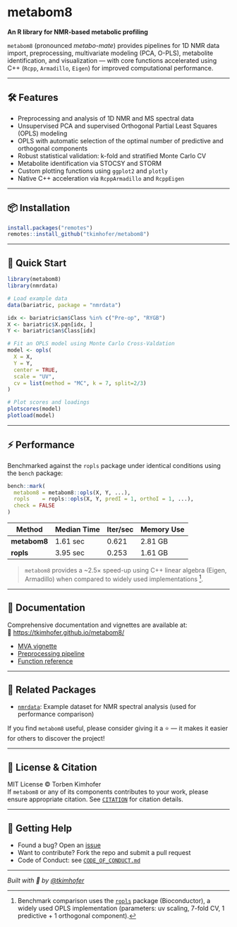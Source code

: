 
# metabom8 

**An R library for NMR-based metabolic profiling**  

`metabom8` (pronounced *metabo-mate*) provides pipelines for 1D NMR data import, preprocessing, multivariate modeling (PCA, O-PLS), metabolite identification, and visualization — with core functions accelerated using C++ (`Rcpp`, `Armadillo`, `Eigen`) for improved computational performance.

---

## 🛠️ Features

- Preprocessing and analysis of 1D NMR and MS spectral data
- Unsupervised PCA and supervised Orthogonal Partial Least Squares (OPLS) modeling
- OPLS with automatic selection of the optimal number of predictive and orthogonal components
- Robust statistical validation: k-fold and stratified Monte Carlo CV
- Metabolite identification via STOCSY and STORM
- Custom plotting functions using `ggplot2` and `plotly`
- Native C++ acceleration via `RcppArmadillo` and `RcppEigen`

---

## 📦 Installation

```r
install.packages("remotes")
remotes::install_github("tkimhofer/metabom8")
```

---

## 🚀 Quick Start

```r
library(metabom8)
library(nmrdata)

# Load example data
data(bariatric, package = "nmrdata")

idx <- bariatric$an$Class %in% c("Pre-op", "RYGB")
X <- bariatric$X.pqn[idx, ]
Y <- bariatric$an$Class[idx]

# Fit an OPLS model using Monte Carlo Cross-Valdation
model <- opls(
  X = X,
  Y = Y,
  center = TRUE,
  scale = "UV",
  cv = list(method = "MC", k = 7, split=2/3)
)

# Plot scores and loadings
plotscores(model)
plotload(model)
```

---

## ⚡ Performance

Benchmarked against the `ropls` package under identical conditions using the `bench` package:

```r
bench::mark(
  metabom8 = metabom8::opls(X, Y, ...),
  ropls    = ropls::opls(X, Y, predI = 1, orthoI = 1, ...),
  check = FALSE
)
```

| Method     | Median Time | Iter/sec | Memory Use |
|------------|-------------|----------|------------|
| **metabom8** | 1.61 sec     | 0.621    | 2.81 GB     |
| **ropls**    | 3.95 sec     | 0.253    | 1.61 GB     |

> `metabom8` provides a ~2.5× speed-up using C++ linear algebra (Eigen, Armadillo) when compared to widely used implementations [^1].

[^1]: Benchmark comparison uses the [`ropls`](https://bioconductor.org/packages/ropls) package (Bioconductor), a widely used OPLS implementation (parameters: uv scaling, 7-fold CV, 1 predictive + 1 orthogonal component).
---

## 📘 Documentation

Comprehensive documentation and vignettes are available at:  
🔗 https://tkimhofer.github.io/metabom8/

- [MVA vignette](https://tkimhofer.github.io/metabom8/articles/MVA.html)
- [Preprocessing pipeline](https://tkimhofer.github.io/metabom8/articles/PreProc.html)
- [Function reference](https://tkimhofer.github.io/metabom8/reference/)

---

## 🔗 Related Packages

- [`nmrdata`](https://github.com/tkimhofer/nmrdata): Example dataset for NMR spectral analysis (used for performance comparison)
  
If you find `metabom8` useful, please consider giving it a ⭐ — it makes it easier for others to discover the project!

---

## 📝 License & Citation

MIT License © Torben Kimhofer  
If `metabom8` or any of its components contributes to your work, please ensure appropriate citation. See [`CITATION`](https://github.com/tkimhofer/metabom8/blob/master/inst/CITATION) for citation details.

---

## 🙋 Getting Help

- Found a bug? Open an [issue](https://github.com/tkimhofer/metabom8/issues)
- Want to contribute? Fork the repo and submit a pull request
- Code of Conduct: see [`CODE_OF_CONDUCT.md`](https://github.com/tkimhofer/metabom8/blob/master/CODE_OF_CONDUCT.md)

---

*Built with 💙 by [@tkimhofer](https://github.com/tkimhofer)*

